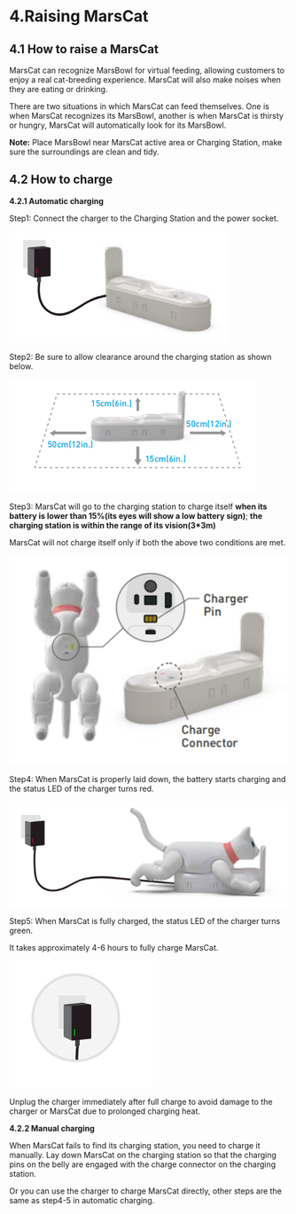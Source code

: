 # 4.Raising MarsCat

## 4.1 How to raise a MarsCat

MarsCat can recognize MarsBowl for virtual feeding, allowing customers to enjoy a real cat-breeding experience. MarsCat will also make noises when they are eating or drinking.

There are two situations in which MarsCat can feed themselves. One is when MarsCat recognizes its MarsBowl, another is when MarsCat is thirsty or hungry, MarsCat will automatically look for its MarsBowl.

**Note:** Place MarsBowl near MarsCat active area or Charging Station, make sure the surroundings are clean and tidy.

## 4.2 How to charge

**4.2.1 Automatic charging**

Step1: Connect the charger to the Charging Station and the power socket.

![](..\image\MarsCat_demo\1619491403527.png)

Step2: Be sure to allow clearance around the charging station as shown below.

![](..\image\MarsCat_demo\1619491431007.png)

Step3: MarsCat will go to the charging station to charge itself **when its battery is lower than 15%(its eyes will show a low battery sign)**; **the charging station is within the range of its vision(3\*3m)**

MarsCat will not charge itself only if both the above two conditions are met.

![tempsnip](..\image\MarsCat_demo\1619491449047.png)

Step4: When MarsCat is properly laid down, the battery starts charging and the status LED of the charger turns red.

![](..\image\MarsCat_demo\1619491465817.png)

Step5: When MarsCat is fully charged, the status LED of the charger turns green.

It takes approximately 4-6 hours to fully charge MarsCat.

![](..\image\MarsCat_demo\1619491480234.png)

Unplug the charger immediately after full charge to avoid damage to the charger or MarsCat due to prolonged charging heat.

**4.2.2 Manual charging**

When MarsCat fails to find its charging station, you need to charge it manually.
Lay down MarsCat on the charging station so that the charging pins on the belly are engaged with the charge connector on the charging station.

Or you can use the charger to charge MarsCat directly, other steps are the same as step4-5 in automatic charging.
